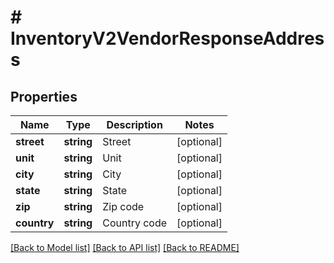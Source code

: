 # # InventoryV2VendorResponseAddress

## Properties

Name | Type | Description | Notes
------------ | ------------- | ------------- | -------------
**street** | **string** | Street | [optional]
**unit** | **string** | Unit | [optional]
**city** | **string** | City | [optional]
**state** | **string** | State | [optional]
**zip** | **string** | Zip code | [optional]
**country** | **string** | Country code | [optional]

[[Back to Model list]](../../README.md#models) [[Back to API list]](../../README.md#endpoints) [[Back to README]](../../README.md)
